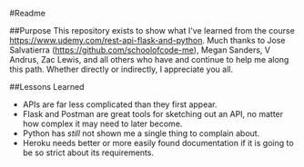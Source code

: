 #Readme

##Purpose
This repository exists to show what I've learned from the course https://www.udemy.com/rest-api-flask-and-python.
Much thanks to Jose Salvatierra (https://github.com/schoolofcode-me), Megan Sanders, V Andrus, Zac Lewis, and
all others who have and continue to help me along this path. Whether directly or indirectly, I appreciate you all.

##Lessons Learned
- APIs are far less complicated than they first appear.
- Flask and Postman are great tools for sketching out an API, no matter how complex it may need to later become.
- Python has _still_ not shown me a single thing to complain about.
- Heroku needs better or more easily found documentation if it is going to be so strict about its requirements.
